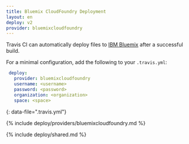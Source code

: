 ```yaml
---
title: Bluemix CloudFoundry Deployment
layout: en
deploy: v2
provider: bluemixcloudfoundry
---
```


Travis CI can automatically deploy files to [IBM Bluemix](http://bluemix.net/)
after a successful build.

For a minimal configuration, add the following to your `.travis.yml`:

```yaml
 deploy:
   provider: bluemixcloudfoundry
   username: <username>
   password: <password>
   organization: <organization>
   space: <space>
```
{: data-file=".travis.yml"}

{% include deploy/providers/bluemixcloudfoundry.md %}

{% include deploy/shared.md %}
